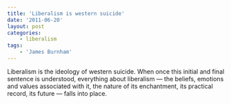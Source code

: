 ```yaml
---
title: 'Liberalism is western suicide'
date: '2011-06-20'
layout: post
categories:
    - liberalism
tags:
    - 'James Burnham'
---
```


Liberalism is the ideology of western suicide. When once this initial and final sentence is understood, everything about liberalism — the beliefs, emotions and values associated with it, the nature of its enchantment, its practical record, its future — falls into place.